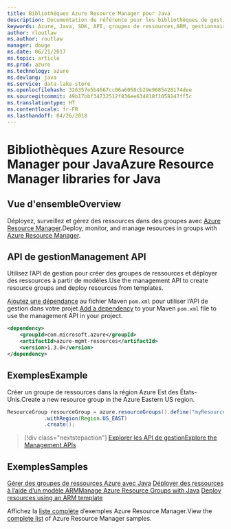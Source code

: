 ```yaml
---
title: Bibliothèques Azure Resource Manager pour Java
description: Documentation de référence pour les bibliothèques de gestionnaire de ressources Java
keywords: Azure, Java, SDK, API, groupes de ressources,ARM, gestionnaire de ressources
author: rloutlaw
ms.author: routlaw
manager: douge
ms.date: 06/21/2017
ms.topic: article
ms.prod: azure
ms.technology: azure
ms.devlang: java
ms.service: data-lake-store
ms.openlocfilehash: 326357e5b4667cc06a6058cb29e9685428174dee
ms.sourcegitcommit: 49b17bbf34732512f836ee634818f1058147ff5c
ms.translationtype: HT
ms.contentlocale: fr-FR
ms.lasthandoff: 04/26/2018
---
```

# <a name="azure-resource-manager-libraries-for-java"></a><span data-ttu-id="0b27f-104">Bibliothèques Azure Resource Manager pour Java</span><span class="sxs-lookup"><span data-stu-id="0b27f-104">Azure Resource Manager libraries for Java</span></span>

## <a name="overview"></a><span data-ttu-id="0b27f-105">Vue d'ensemble</span><span class="sxs-lookup"><span data-stu-id="0b27f-105">Overview</span></span>

<span data-ttu-id="0b27f-106">Déployez, surveillez et gérez des ressources dans des groupes avec [Azure Resource Manager](https://docs.microsoft.com/azure/azure-resource-manager/resource-group-overview).</span><span class="sxs-lookup"><span data-stu-id="0b27f-106">Deploy, monitor, and manage resources in groups with [Azure Resource Manager](https://docs.microsoft.com/azure/azure-resource-manager/resource-group-overview).</span></span>

## <a name="management-api"></a><span data-ttu-id="0b27f-107">API de gestion</span><span class="sxs-lookup"><span data-stu-id="0b27f-107">Management API</span></span>

<span data-ttu-id="0b27f-108">Utilisez l’API de gestion pour créer des groupes de ressources et déployer des ressources à partir de modèles.</span><span class="sxs-lookup"><span data-stu-id="0b27f-108">Use the management API to create resource groups and deploy resources from templates.</span></span>

<span data-ttu-id="0b27f-109">[Ajoutez une dépendance](https://maven.apache.org/guides/getting-started/index.html#How_do_I_use_external_dependencies) au fichier Maven `pom.xml` pour utiliser l’API de gestion dans votre projet.</span><span class="sxs-lookup"><span data-stu-id="0b27f-109">[Add a dependency](https://maven.apache.org/guides/getting-started/index.html#How_do_I_use_external_dependencies) to your Maven `pom.xml` file to use the management API in your project.</span></span>


```XML
<dependency>
    <groupId>com.microsoft.azure</groupId>
    <artifactId>azure-mgmt-resources</artifactId>
    <version>1.3.0</version>
</dependency>
```

## <a name="example"></a><span data-ttu-id="0b27f-110">Exemples</span><span class="sxs-lookup"><span data-stu-id="0b27f-110">Example</span></span>

<span data-ttu-id="0b27f-111">Créer un groupe de ressources dans la région Azure Est des États-Unis.</span><span class="sxs-lookup"><span data-stu-id="0b27f-111">Create a new resource group in the Azure Eastern US region.</span></span>

```java
ResourceGroup resourceGroup = azure.resourceGroups().define("myResourceGroup")
            .withRegion(Region.US_EAST)
            .create();
```

> [!div class="nextstepaction"]
> [<span data-ttu-id="0b27f-112">Explorer les API de gestion</span><span class="sxs-lookup"><span data-stu-id="0b27f-112">Explore the Management APIs</span></span>](/java/api/overview/azure/resources/management)

## <a name="samples"></a><span data-ttu-id="0b27f-113">Exemples</span><span class="sxs-lookup"><span data-stu-id="0b27f-113">Samples</span></span>

<span data-ttu-id="0b27f-114">[Gérer des groupes de ressources Azure avec Java][1] 
[Déployer des ressources à l’aide d’un modèle ARM][2]</span><span class="sxs-lookup"><span data-stu-id="0b27f-114">[Manage Azure Resource Groups with Java][1] 
[Deploy resources using an ARM template][2]</span></span>

[1]: https://github.com/Azure-Samples/resources-java-manage-resource-group
[2]: https://github.com/Azure-Samples/resources-java-deploy-using-arm-template

<span data-ttu-id="0b27f-115">Affichez la [liste complète](https://azure.microsoft.com/resources/samples/?platform=java&term=resource) d’exemples Azure Resource Manager.</span><span class="sxs-lookup"><span data-stu-id="0b27f-115">View the [complete list](https://azure.microsoft.com/resources/samples/?platform=java&term=resource) of Azure Resource Manager samples.</span></span>
